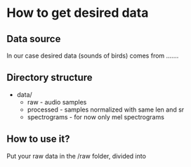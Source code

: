 # How to get desired data
## Data source
In our case desired data (sounds of birds) comes from .......
## Directory structure
- data/
  - raw - audio samples
  - processed - samples normalized with same len and sr
  - spectrograms - for now only mel spectrograms
## How to use it?
Put your raw data in the /raw folder, divided into 